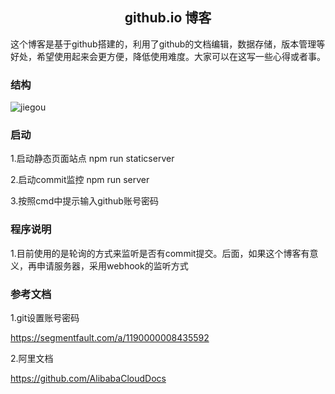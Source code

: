 <h2 align="center">github.io 博客</h2>
这个博客是基于github搭建的，利用了github的文档编辑，数据存储，版本管理等好处，希望使用起来会更方便，降低使用难度。大家可以在这写一些心得或者事。

### 结构
<img src="https://aispeechfe.github.io/imgs/gitflow-model.src 2.001.jpeg" alt="jiegou">


### 启动
1.启动静态页面站点
npm run staticserver

2.启动commit监控
npm run server

3.按照cmd中提示输入github账号密码

### 程序说明
1.目前使用的是轮询的方式来监听是否有commit提交。后面，如果这个博客有意义，再申请服务器，采用webhook的监听方式


### 参考文档
1.git设置账号密码

https://segmentfault.com/a/1190000008435592

2.阿里文档

https://github.com/AlibabaCloudDocs